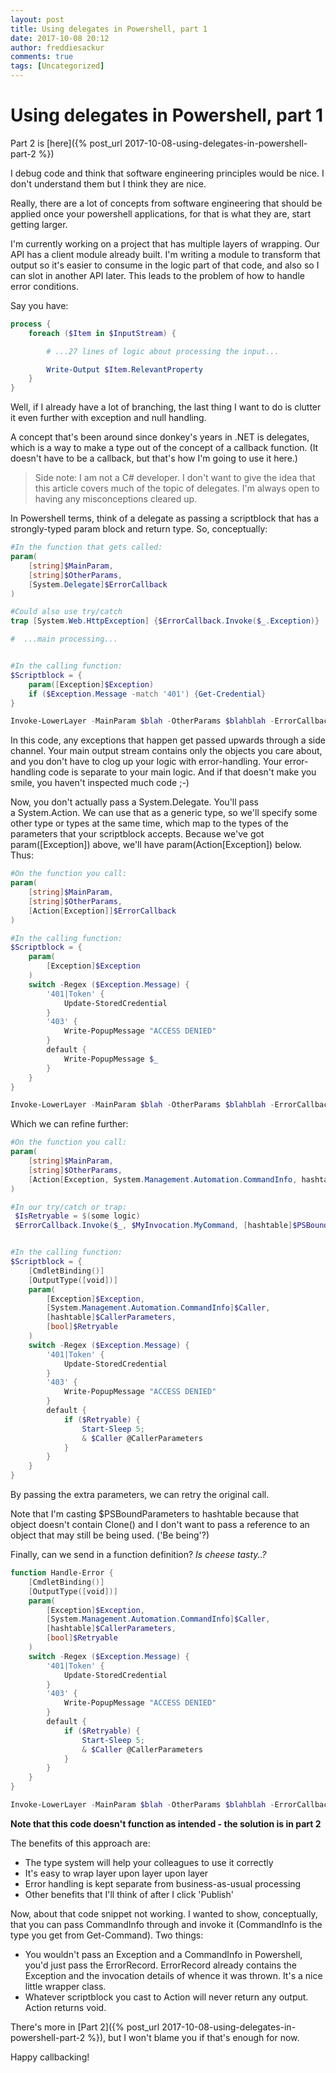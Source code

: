 ```yaml
---
layout: post
title: Using delegates in Powershell, part 1
date: 2017-10-08 20:12
author: freddiesackur
comments: true
tags: [Uncategorized]
---
```

# Using delegates in Powershell, part 1

Part 2 is [here]({% post_url 2017-10-08-using-delegates-in-powershell-part-2 %})

I debug code and think that software engineering principles would be nice. I don't understand them but I think they are nice.

Really, there are a lot of concepts from software engineering that should be applied once your powershell applications, for that is what they are, start getting larger.

I'm currently working on a project that has multiple layers of wrapping. Our API has a client module already built. I'm writing a module to transform that output so it's easier to consume in the logic part of that code, and also so I can slot in another API later. This leads to the problem of how to handle error conditions.

Say you have:
```powershell
process {
	foreach ($Item in $InputStream) {

		# ...27 lines of logic about processing the input...

		Write-Output $Item.RelevantProperty
	}
}
```
Well, if I already have a lot of branching, the last thing I want to do is clutter it even further with exception and null handling.

A concept that's been around since donkey's years in .NET is delegates, which is a way to make a type out of the concept of a callback function. (It doesn't have to be a callback, but that's how I'm going to use it here.)

> Side note: I am not a C# developer. I don't want to give the idea that this article covers much of the topic of delegates. I'm always open to having any misconceptions cleared up.

In Powershell terms, think of a delegate as passing a scriptblock that has a strongly-typed param block and return type. So, conceptually:
```powershell
#In the function that gets called:
param(
	[string]$MainParam,
	[string]$OtherParams,
	[System.Delegate]$ErrorCallback
)

#Could also use try/catch
trap [System.Web.HttpException] {$ErrorCallback.Invoke($_.Exception)}

#  ...main processing...


#In the calling function:
$Scriptblock = {
	param([Exception]$Exception)
	if ($Exception.Message -match '401') {Get-Credential}
}

Invoke-LowerLayer -MainParam $blah -OtherParams $blahblah -ErrorCallback $Scriptblock
```
In this code, any exceptions that happen get passed upwards through a side channel. Your main output stream contains only the objects you care about, and you don't have to clog up your logic with error-handling. Your error-handling code is separate to your main logic. And if that doesn't make you smile, you haven't inspected much code ;-)

Now, you don't actually pass a System.Delegate. You'll pass a System.Action. We can use that as a generic type, so we'll specify some other type or types at the same time, which map to the types of the parameters that your scriptblock accepts. Because we've got param([Exception]) above, we'll have param(Action[Exception]) below. Thus:
```powershell
#On the function you call:
param(
	[string]$MainParam,
	[string]$OtherParams,
	[Action[Exception]]$ErrorCallback
)

#In the calling function:
$Scriptblock = {
	param(
		[Exception]$Exception
	)
	switch -Regex ($Exception.Message) {
		'401|Token' {
			Update-StoredCredential
		}
		'403' {
			Write-PopupMessage "ACCESS DENIED"
		}
		default {
			Write-PopupMessage $_
		}
	}
}

Invoke-LowerLayer -MainParam $blah -OtherParams $blahblah -ErrorCallback $Scriptblock
```

Which we can refine further:
```powershell
#On the function you call:
param(
	[string]$MainParam,
	[string]$OtherParams,
	[Action[Exception, System.Management.Automation.CommandInfo, hashtable, bool]]$ErrorCallback
)

#In our try/catch or trap:
 $IsRetryable = $(some logic)
 $ErrorCallback.Invoke($_, $MyInvocation.MyCommand, [hashtable]$PSBoundParameters, $IsRetryable)


#In the calling function:
$Scriptblock = {
	[CmdletBinding()]
	[OutputType([void])]
	param(
		[Exception]$Exception,
		[System.Management.Automation.CommandInfo]$Caller,
		[hashtable]$CallerParameters,
		[bool]$Retryable
	)
	switch -Regex ($Exception.Message) {
		'401|Token' {
			Update-StoredCredential
		}
		'403' {
			Write-PopupMessage "ACCESS DENIED"
		}
		default {
			if ($Retryable) {
				Start-Sleep 5;
				& $Caller @CallerParameters
			}
		}
	}
}
```
By passing the extra parameters, we can retry the original call.

Note that I'm casting $PSBoundParameters to hashtable because that object doesn't contain Clone() and I don't want to pass a reference to an object that may still be being used. ('Be being'?)

Finally, can we send in a function definition? _Is cheese tasty..?_
```powershell
function Handle-Error {
	[CmdletBinding()]
	[OutputType([void])]
	param(
		[Exception]$Exception,
		[System.Management.Automation.CommandInfo]$Caller,
		[hashtable]$CallerParameters,
		[bool]$Retryable
	)
	switch -Regex ($Exception.Message) {
		'401|Token' {
			Update-StoredCredential
		}
		'403' {
			Write-PopupMessage "ACCESS DENIED"
		}
		default {
			if ($Retryable) {
				Start-Sleep 5;
				& $Caller @CallerParameters
			}
		}
	}
}

Invoke-LowerLayer -MainParam $blah -OtherParams $blahblah -ErrorCallback (Get-Item Function:\Handle-Error).ScriptBlock
```
**Note that this code doesn't function as intended - the solution is in part 2**

The benefits of this approach are:

* The type system will help your colleagues to use it correctly
* It's easy to wrap layer upon layer upon layer
* Error handling is kept separate from business-as-usual processing
* Other benefits that I'll think of after I click 'Publish'

Now, about that code snippet not working. I wanted to show, conceptually, that you can pass CommandInfo through and invoke it (CommandInfo is the type you get from Get-Command). Two things:
* You wouldn't pass an Exception and a CommandInfo in Powershell, you'd just pass the ErrorRecord. ErrorRecord already contains the Exception and the invocation details of whence it was thrown. It's a nice little wrapper class.
* Whatever scriptblock you cast to Action will never return any output. Action returns void.

There's more in [Part 2]({% post_url 2017-10-08-using-delegates-in-powershell-part-2 %}), but I won't blame you if that's enough for now.

Happy callbacking!
